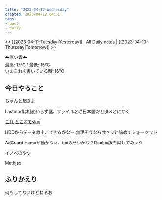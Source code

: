 ```yaml
---
title: "2023-04-12-Wednesday"
created: 2023-04-12 04:51
tags:
- post
- daily
---
```


<< [[2023-04-11-Tuesday|Yesterday]] | [All Daily notes](/tags/daily) | [[2023-04-13-Thursday|Tomorrow]] >>

☁️厚い雲☁️  
最高: 17℃ / 最低: 15℃  
いまこれを書いている時: 16℃

## 今日やること

ちゃんと起きよ

Lastmodは相変わらず謎、ファイル名が日本語だとダメとにかく

[これ](https://spisignal.jp/2023/02/01/use-obsidian-templater-01/)
[とこれでslug](https://qiita.com/economist/items/768d2f6a10d54d4fa39f)

HDDからデータ救出、できるかなー
無理そうならサクッと諦めてフォーマット

AdGuard Homeが動かない、tipiのせいかな？Docker版を試してみよう

イノベのやつ

Mathjax 

## ふりかえり

何もしてないけどねるお